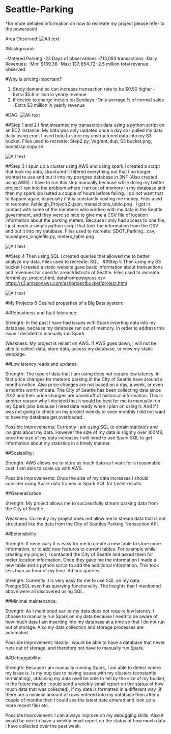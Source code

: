 # Seattle-Parking
*for more detialed information on how to recreate my project please refer to the powerpoint

Area Observed:
![Alt text](areamap.png?raw=true "Title")

#Background:

-Metered Parking
-23 Days of observations
-713,093 transactions
-Daily Revenues:
  -Min: $169.36
  -Max: $137,854.72
-$2.5 million total revenue observed

#Why is pricing important?
1) Study demand so can increase transaction rate to be $0.50 higher 
  -Extra $5.6 million in yearly revenue
2) If decide to charge meters on Sundays
  -Only average ½ of normal sales
  -Extra $3 million in yearly revenue
  
#DAG:
![Alt text](diagram.png?raw=true "Title")
  
  
##Step 1 and 2
I first streamed my transaction data using a python script on an EC2 instance. My data was only updated once a day so I pulled my data daily using cron. I used boto to store my unstructured data into my S3 bucket. 
Files used to recreate: Step2.py, Vagrant_dup, S3 bucket.png, bootstrap copy.sh

![Alt text](S3buck.png?raw=true "Title")

##Step 3
I spun up a cluster using AWS and using spark I created a script that took my data, structured it filtered everything out that I no longer wanted to use and put it into my postgres database in 3NF (Also created using AWS). I have to run this step manually because while doing my twitter project I ran into the problem where I ran out of memory in my database and then my spark job lasted a couple of hours before failing. I do not want that to happen again, especially if it is constantly costing me money. 
Files used to recreate: Ashleigh_Project(2).json, transactions_table.png
 
I got in contact with some of the members who worked with my data in the Seattle government, and they were so nice to give me a CSV file of location information about the parking meters. Because I only had access to one file. I just made a simple python script that took the information from the CSV and put it into my database. 
Files used to recreate: SDOT_Parking…csv, topostgres_singlefile.py, meters_table.png

![Alt text](meters_table.png?raw=true "Title")

##Step 4
Then using SQL I created queries that allowed me to better analyze my data.
Files used to recreate: SQL
 
##Step 5
Then using my S3 bucket I created a static website gave basic information about transactions and revenues for specific areas/districts of Seattle. 
Files used to recreate: forhtml.py, project.html, datafrompostgress.csv
https://s3.amazonaws.com/ashprojectbucket/project.html

![Alt text](website.png?raw=true "Title")

#My Projects 8 Desired properties of a Big Data system:

##Robustness and fault tolerance:

Strength: In the past I have had issues with Spark inserting data into my database, because my database ran out of memory. In order to address this issue I decided to manually run Spark. 

Weakness: My project is reliant on AWS. If AWS goes down, I will not be able to collect data, store data, access my database, or view my static webpage. 

##Low latency reads and updates:

Strength: The type of data that I am using does not require low latency. In fact price changes for metered parking in the City of Seattle have around a months notice. Also price changes are not based on a day, a week, or even a months worth of data. The City of Seattle has been collecting data since 2012 and their price changes are based off of historical information. This is another reason why I decided that it would be best for me to manually run my Spark jobs because I need data ready when I plan on using it. And if I was not going to check on my project weekly or even monthly I did not want to have my database get overloaded. 

Possible Improvements: Currently I am using SQL to obtain statistics and insights about my data. However the size of my data is slightly over 100MB, once the size of my data increases I will need to use Spark SQL to get information about my statistics in a timely manner. 

##Scalability:

Strength: AWS allows me to store as much data as I want for a reasonable cost. I am able to scale up with AWS.

Possible Improvements: Once the size of my data increases I should consider using Spark data frames or Spark SQL for faster results.  

##Generalization:

Strength: My project allows me to successfully stream parking data from the City of Seattle. 

Weakness: Currently my project does not allow me to stream data that is not structured like the data from the City of Seattles Parking Transaction API. 

##Extensibility:

Strength: If necessary it is easy for me to create a new table to store more information, or to add new features to current tables. For example while creating my project, I contacted the City of Seattle and asked them for meter location information. Once they gave me the information I made a new table and a python script to add the additional information. This took less than an hour of my time.
Ad hoc queries:

Strength: Currently it is very easy for me to use SQL on my data. PostgreSQL even has querying functionality. The insights that I mentioned above were all discovered using SQL.

##Minimal maintenance:

Strength: As I mentioned earlier my data does not require low latency. I choose to manually run Spark on my data because I need to be aware of how much data I am inserting into my database at a time so that I do not run out of storage. Also my data collection and storage processes are automated.

Possible Improvement: Ideally I would be able to have a database that never runs out of storage, and therefore not have to manually run Spark. 

##Debuggability:

Strength: Because I am manually running Spark, I am able to detect where my issue is. Is my bug due to having issues with my clusters (constantly terminating), obtaining my data (well be able to tell by the size of my bucket, in the future maybe I could send a weekly email report on the status of how much data that was collected), if my data is formatted in a different way (if there are a minimal amount of rows entered into my database then after a couple of months then I could see the latest date entered and look up a more recent file) etc. 

Possible Improvement: I can always improve on my debugging skills. Also it would be nice to have a weekly email report on the status of how much data I have collected over the past week. 


